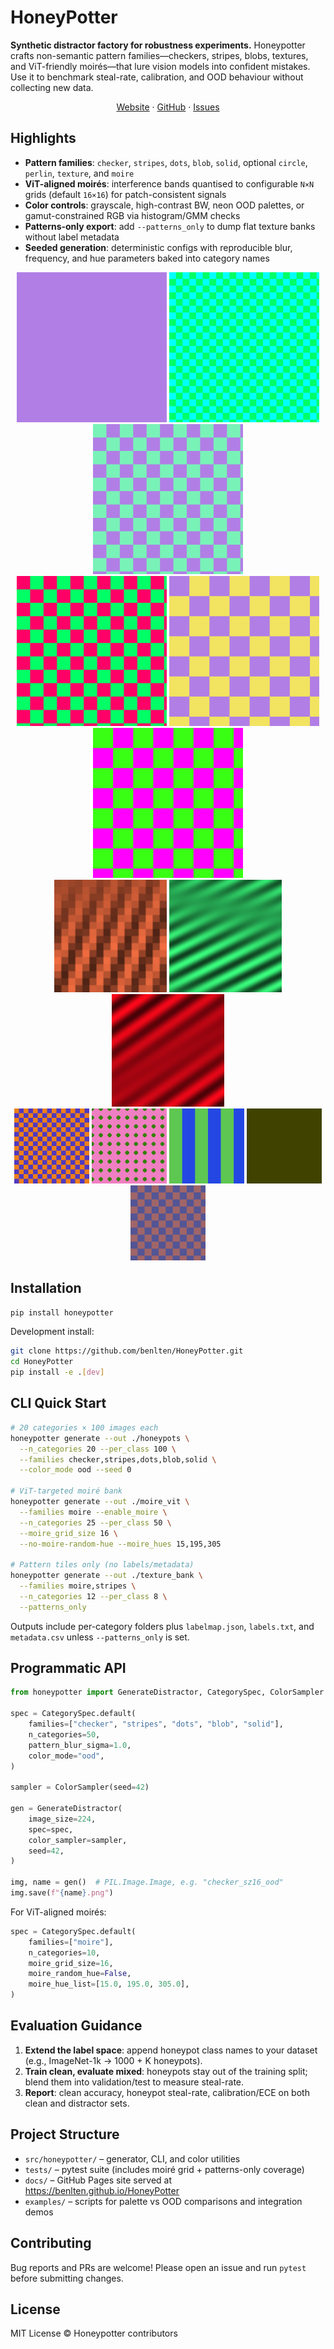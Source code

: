 # HoneyPotter

**Synthetic distractor factory for robustness experiments.** Honeypotter crafts non-semantic pattern families—checkers, stripes, blobs, textures, and ViT-friendly moirés—that lure vision models into confident mistakes. Use it to benchmark steal-rate, calibration, and OOD behaviour without collecting new data.

<p align="center">
  <a href="https://benlten.github.io/HoneyPotter">Website</a> ·
  <a href="https://github.com/benlten/HoneyPotter">GitHub</a> ·
  <a href="https://github.com/benlten/HoneyPotter/issues">Issues</a>
</p>

## Highlights
- **Pattern families**: `checker`, `stripes`, `dots`, `blob`, `solid`, optional `circle`, `perlin`, `texture`, and `moire`
- **ViT-aligned moirés**: interference bands quantised to configurable `N×N` grids (default `16×16`) for patch-consistent signals
- **Color controls**: grayscale, high-contrast BW, neon OOD palettes, or gamut-constrained RGB via histogram/GMM checks
- **Patterns-only export**: add `--patterns_only` to dump flat texture banks without label metadata
- **Seeded generation**: deterministic configs with reproducible blur, frequency, and hue parameters baked into category names

<p align="center">
  <img src="docs/assets/palette_0.png" width="240" alt="Checker palette sample">
  <img src="docs/assets/ood_0.png" width="240" alt="Checker OOD sample">
  <img src="docs/assets/palette_1.png" width="240" alt="Stripes palette sample">
  <br/>
  <img src="docs/assets/ood_1.png" width="240" alt="Stripes OOD sample">
  <img src="docs/assets/palette_2.png" width="240" alt="Dots palette sample">
  <img src="docs/assets/ood_2.png" width="240" alt="Dots OOD sample">
  <br/>
  <img src="docs/assets/moire_grid16.png" width="180" alt="Moire grid 16x16">
  <img src="docs/assets/moire_freeform.png" width="180" alt="Moire freeform">
  <img src="docs/assets/sample_moire.png" width="180" alt="Moire random sample">
  <br/>
  <img src="docs/assets/sample_00.png" width="120" alt="Sample pattern 0">
  <img src="docs/assets/sample_01.png" width="120" alt="Sample pattern 1">
  <img src="docs/assets/sample_02.png" width="120" alt="Sample pattern 2">
  <img src="docs/assets/sample_03.png" width="120" alt="Sample pattern 3">
  <img src="docs/assets/sample_04.png" width="120" alt="Sample pattern 4">
</p>

## Installation

```bash
pip install honeypotter
```

Development install:

```bash
git clone https://github.com/benlten/HoneyPotter.git
cd HoneyPotter
pip install -e .[dev]
```

## CLI Quick Start

```bash
# 20 categories × 100 images each
honeypotter generate --out ./honeypots \
  --n_categories 20 --per_class 100 \
  --families checker,stripes,dots,blob,solid \
  --color_mode ood --seed 0

# ViT-targeted moiré bank
honeypotter generate --out ./moire_vit \
  --families moire --enable_moire \
  --n_categories 25 --per_class 50 \
  --moire_grid_size 16 \
  --no-moire-random-hue --moire_hues 15,195,305

# Pattern tiles only (no labels/metadata)
honeypotter generate --out ./texture_bank \
  --families moire,stripes \
  --n_categories 12 --per_class 8 \
  --patterns_only
```

Outputs include per-category folders plus `labelmap.json`, `labels.txt`, and `metadata.csv` unless `--patterns_only` is set.

## Programmatic API

```python
from honeypotter import GenerateDistractor, CategorySpec, ColorSampler

spec = CategorySpec.default(
    families=["checker", "stripes", "dots", "blob", "solid"],
    n_categories=50,
    pattern_blur_sigma=1.0,
    color_mode="ood",
)

sampler = ColorSampler(seed=42)

gen = GenerateDistractor(
    image_size=224,
    spec=spec,
    color_sampler=sampler,
    seed=42,
)

img, name = gen()  # PIL.Image.Image, e.g. "checker_sz16_ood"
img.save(f"{name}.png")
```

For ViT-aligned moirés:

```python
spec = CategorySpec.default(
    families=["moire"],
    n_categories=10,
    moire_grid_size=16,
    moire_random_hue=False,
    moire_hue_list=[15.0, 195.0, 305.0],
)
```

## Evaluation Guidance

1. **Extend the label space**: append honeypot class names to your dataset (e.g., ImageNet-1k → 1000 + K honeypots).
2. **Train clean, evaluate mixed**: honeypots stay out of the training split; blend them into validation/test to measure steal-rate.
3. **Report**: clean accuracy, honeypot steal-rate, calibration/ECE on both clean and distractor sets.

## Project Structure

- `src/honeypotter/` – generator, CLI, and color utilities
- `tests/` – pytest suite (includes moiré grid + patterns-only coverage)
- `docs/` – GitHub Pages site served at <https://benlten.github.io/HoneyPotter>
- `examples/` – scripts for palette vs OOD comparisons and integration demos

## Contributing

Bug reports and PRs are welcome! Please open an issue and run `pytest` before submitting changes.

## License

MIT License © Honeypotter contributors
